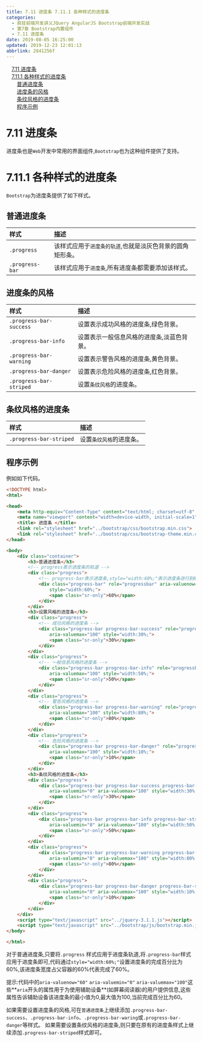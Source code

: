 ```yaml
---
title: 7.11 进度条 7.11.1 各种样式的进度条
categories: 
  - 疯狂前端开发讲义JQuery AngularJS Bootstrap前端开发实战
  - 第7章 Bootstrap内置组件
  - 7.11 进度条
date: 2019-08-05 16:25:00
updated: 2019-12-23 12:01:13
abbrlink: 2841256f
---
```

<div id='my_toc'><a href="/JavaReadingNotes/2841256f/#7-11-进度条" class="header_1">7.11 进度条</a>&nbsp;<br><a href="/JavaReadingNotes/2841256f/#7-11-1-各种样式的进度条" class="header_1">7.11.1 各种样式的进度条</a>&nbsp;<br><a href="/JavaReadingNotes/2841256f/#普通进度条" class="header_2">普通进度条</a>&nbsp;<br><a href="/JavaReadingNotes/2841256f/#进度条的风格" class="header_2">进度条的风格</a>&nbsp;<br><a href="/JavaReadingNotes/2841256f/#条纹风格的进度条" class="header_2">条纹风格的进度条</a>&nbsp;<br><a href="/JavaReadingNotes/2841256f/#程序示例" class="header_2">程序示例</a>&nbsp;<br></div>
<style>.header_1{margin-left: 1em;}.header_2{margin-left: 2em;}.header_3{margin-left: 3em;}.header_4{margin-left: 4em;}.header_5{margin-left: 5em;}.header_6{margin-left: 6em;}</style>
<!--more-->
<script>if (navigator.platform.search('arm')==-1){document.getElementById('my_toc').style.display = 'none';}var e,p = document.getElementsByTagName('p');while (p.length>0) {e = p[0];e.parentElement.removeChild(e);}</script>

<!--end-->
<!--SSTStart-->
# 7.11 进度条 #
进度条也是`Web`开发中常用的界面组件,`Bootstrap`也为这种组件提供了支持。
# 7.11.1 各种样式的进度条 #
`Bootstrap`为进度条提供了如下样式。
## 普通进度条 ##
|样式|描述|
|:---|:---|
|`.progress`|该样式应用于`进度条的轨道`,也就是淡灰色背景的圆角矩形条。|
|`.progress-bar`|该样式应用于`进度条`,所有进度条都需要添加该样式。|

## 进度条的风格 ##

|样式|描述|
|:---|:---|
|`.progress-bar-success`|设置表示成功风格的进度条,绿色背景。|
|`.progress-bar-info`|设置表示一般信息风格的进度条,淡蓝色背景。|
|`.progress-bar-warning`|设置表示警告风格的进度条,黄色背景。|
|`.progress-bar-danger`|设置表示危险风格的进度条,红色背景。|
|`.progress-bar-striped`|设置`条纹风格`的进度条。|

## 条纹风格的进度条 ##
|样式|描述|
|:---|:---|
|`.progress-bar-striped`|设置`条纹风格`的进度条。|
<!--SSTStop-->
## 程序示例 ##
例如如下代码。
```html
<!DOCTYPE html>
<html>

<head>
    <meta http-equiv="Content-Type" content="text/html; charset=utf-8" />
    <meta name="viewport" content="width=device-width, initial-scale=1">
    <title> 进度条 </title>
    <link rel="stylesheet" href="../bootstrap/css/bootstrap.min.css">
    <link rel="stylesheet" href="../bootstrap/css/bootstrap-theme.min.css">
</head>

<body>
    <div class="container">
        <h3>普通进度条</h3>
        <!-- progress表示进度条的轨道 -->
        <div class="progress">
            <!-- progress-bar表示进度条,style="width:60%;"表示进度条进行到60%-->
            <div class="progress-bar" role="progressbar" aria-valuenow="60" aria-valuemin="0" aria-valuemax="100"
                style="width:60%;">
                <span class="sr-only">60%</span>
            </div>
        </div>
        <h3>设置风格的进度条</h3>
        <div class="progress">
            <!-- 成功风格的进度条 -->
            <div class="progress-bar progress-bar-success" role="progressbar" aria-valuenow="30" aria-valuemin="0"
                aria-valuemax="100" style="width:30%;">
                <span class="sr-only">30%</span>
            </div>
        </div>
        <div class="progress">
            <!-- 一般信息风格的进度条 -->
            <div class="progress-bar progress-bar-info" role="progressbar" aria-valuenow="50" aria-valuemin="0"
                aria-valuemax="100" style="width:50%;">
                <span class="sr-only">50%</span>
            </div>
        </div>
        <div class="progress">
            <!-- 警告风格的进度条 -->
            <div class="progress-bar progress-bar-warning" role="progressbar" aria-valuenow="80" aria-valuemin="0"
                aria-valuemax="100" style="width:80%;">
                <span class="sr-only">80%</span>
            </div>
        </div>
        <div class="progress">
            <!-- 危险风格的进度条 -->
            <div class="progress-bar progress-bar-danger" role="progressbar" aria-valuenow="10" aria-valuemin="0"
                aria-valuemax="100" style="width:10%;">
                <span class="sr-only">10%</span>
            </div>
        </div>
        <h3>条纹风格的进度条</h3>
        <div class="progress">
            <div class="progress-bar progress-bar-success progress-bar-striped" role="progressbar" aria-valuenow="30"
                aria-valuemin="0" aria-valuemax="100" style="width:30%;">
                <span class="sr-only">30%</span>
            </div>
        </div>
        <div class="progress">
            <div class="progress-bar progress-bar-info progress-bar-striped" role="progressbar" aria-valuenow="50"
                aria-valuemin="0" aria-valuemax="100" style="width:50%;">
                <span class="sr-only">50%</span>
            </div>
        </div>
        <div class="progress">
            <div class="progress-bar progress-bar-warning progress-bar-striped" role="progressbar" aria-valuenow="80"
                aria-valuemin="0" aria-valuemax="100" style="width:80%;">
                <span class="sr-only">80%</span>
            </div>
        </div>
        <div class="progress">
            <div class="progress-bar progress-bar-danger progress-bar-striped" role="progressbar" aria-valuenow="10"
                aria-valuemin="0" aria-valuemax="100" style="width:10%;">
                <span class="sr-only">10%</span>
            </div>
        </div>
    </div>
    <script type="text/javascript" src="../jquery-3.1.1.js"></script>
    <script type="text/javascript" src="../bootstrap/js/bootstrap.min.js"></script>
</body>

</html>
```
<!--SSTStart-->
对于普通进度条,只要将`.progress` 样式应用于进度条轨道,将`.progress-bar`样式应用于进度条即可,代码通过`style="width:60%;"`设置进度条的完成百分比为60%,该进度条宽度占父容器的60%代表完成了60%。
<!--replace:valuenow=value now&valuemin=value min&valuemax=value max-->
提示:代码中的`aria-valuenow="60"` `aria-valuemin="0"` `aria-valuemax="100"`这些**`aria`开头的属性用于为使用辅助设备**(如屏幕阅读器)的用户提供信息,这些属性告诉辅助设备该进度条的最小值为0,最大值为100,当前完成百分比为60。

如果需要设置进度条的风格,可在`普通进度条`上继续添加`.progress-bar-success`、`.progress-bar-info`、`.progress-bar-waring`或`.progress-bar-danger`等样式。
如果需要设置条纹风格的进度条,则只要在原有的进度条样式上继续添加`.progress-bar-striped`样式即可。
<!--SSTStop-->


